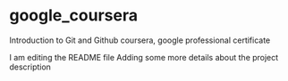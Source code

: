 # google_coursera
Introduction to Git and Github coursera, google professional certificate

I am editing the README file Adding some more details about the project description
